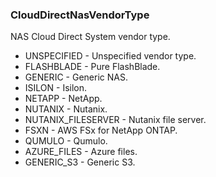 ### CloudDirectNasVendorType
NAS Cloud Direct System vendor type.

- UNSPECIFIED - Unspecified vendor type.
- FLASHBLADE - Pure FlashBlade.
- GENERIC - Generic NAS.
- ISILON - Isilon.
- NETAPP - NetApp.
- NUTANIX - Nutanix.
- NUTANIX_FILESERVER - Nutanix file server.
- FSXN - AWS FSx for NetApp ONTAP.
- QUMULO - Qumulo.
- AZURE_FILES - Azure files.
- GENERIC_S3 - Generic S3.
